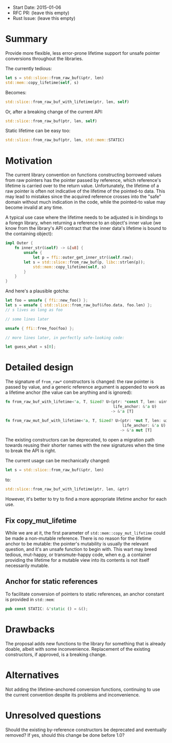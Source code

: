 - Start Date: 2015-01-06
- RFC PR: (leave this empty)
- Rust Issue: (leave this empty)

# Summary

Provide more flexible, less error-prone lifetime support
for unsafe pointer conversions throughout the libraries.

The currently tedious:
```rust
let s = std::slice::from_raw_buf(&ptr, len)
std::mem::copy_lifetime(self, s)
```
Becomes:
```rust
std::slice::from_raw_buf_with_lifetime(ptr, len, self)
```
Or, after a breaking change of the current API:
```rust
std::slice::from_raw_buf(ptr, len, self)
```

Static lifetime can be easy too:
```rust
std::slice::from_raw_buf(ptr, len, std::mem::STATIC)
```

# Motivation

The current library convention on functions constructing borrowed
values from raw pointers has the pointer passed by reference, which
reference's lifetime is carried over to the return value.
Unfortunately, the lifetime of a raw pointer is often not indicative
of the lifetime of the pointed-to data. This may lead to mistakes
since the acquired reference crosses into the "safe" domain without
much indication in the code, while the pointed-to value may become
invalid at any time.

A typical use case where the lifetime needs to be adjusted is
in bindings to a foregn library, when returning a reference to an object's
inner value (we know from the library's API contract that
the inner data's lifetime is bound to the containing object):
```rust
impl Outer {
    fn inner_str(&self) -> &[u8] {
        unsafe {
            let p = ffi::outer_get_inner_str(&self.raw);
	    let s = std::slice::from_raw_buf(p, libc::strlen(p));
            std::mem::copy_lifetime(self, s)
        }
    }
}
```

And here's a plausible gotcha:
```rust
let foo = unsafe { ffi::new_foo() };
let s = unsafe { std::slice::from_raw_buf(&foo.data, foo.len) };
// s lives as long as foo

// some lines later

unsafe { ffi::free_foo(foo) };

// more lines later, in perfectly safe-looking code:

let guess_what = s[0];
```

# Detailed design

The signature of `from_raw*` constructors is changed: the raw pointer is
passed by value, and a generic reference argument is appended to work as a
lifetime anchor (the value can be anything and is ignored):

```rust
fn from_raw_buf_with_lifetime<'a, T, Sized? U>(ptr: *const T, len: uint,
                                               life_anchor: &'a U)
                                              -> &'a [T]
```
```rust
fn from_raw_mut_buf_with_lifetime<'a, T, Sized? U>(ptr: *mut T, len: uint,
                                                   life_anchor: &'a U)
                                                  -> &'a mut [T]
```

The existing constructors can be deprecated, to open a migration
path towards reusing their shorter names with the new signatures
when the time to break the API is right.

The current usage can be mechanically changed:
```rust
let s = std::slice::from_raw_buf(&ptr, len)
```
to:
```rust
std::slice::from_raw_buf_with_lifetime(ptr, len, &ptr)
```
However, it's better to try to find a more appropriate lifetime anchor
for each use.

## Fix copy_mut_lifetime

While we are at it, the first parameter of `std::mem::copy_mut_lifetime`
could be made a non-mutable reference. There is no reason for the lifetime
anchor to be mutable: the pointer's mutability is usually the relevant
question, and it's an unsafe function to begin with. This wart may
breed tedious, mut-happy, or transmute-happy code, when e.g. a container
providing the lifetime for a mutable view into its contents is not itself
necessarily mutable.

## Anchor for static references

To facilitate conversion of pointers to static references, an anchor constant
is provided in `std::mem`:

```rust
pub const STATIC: &'static () = &();
```

# Drawbacks

The proposal adds new functions to the library for something that is
already doable, albeit with some inconvenience. Replacement of the existing
constructors, if approved, is a breaking change.

# Alternatives

Not adding the lifetime-anchored conversion functions, continuing to use the
current convention despite its problems and inconvenience.

# Unresolved questions

Should the existing by-reference constructors be deprecated and eventually
removed? If yes, should this change be done before 1.0?
